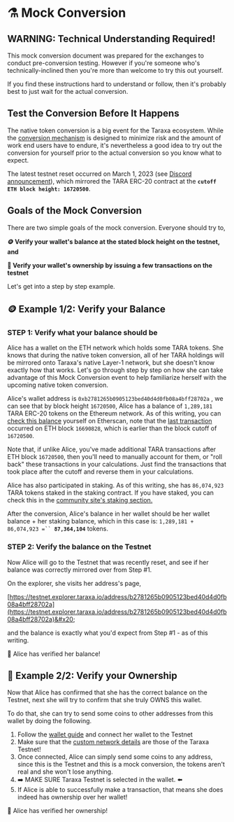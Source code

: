 # ⚗ Mock Conversion

## WARNING: Technical Understanding Required!

This mock conversion document was prepared for the exchanges to conduct pre-conversion testing. However if you're someone who's technically-inclined then you're more than welcome to try this out yourself.&#x20;

If you find these instructions hard to understand or follow, then it's probably best to just wait for the actual conversion.&#x20;



## Test the Conversion Before It Happens

The native token conversion is a big event for the Taraxa ecosystem. While the [conversion mechanism](https://docs.taraxa.io/native-token-conversion/introduction#how-will-the-conversion-work) is designed to minimize risk and the amount of work end users have to endure, it's nevertheless a good idea to try out the conversion for yourself prior to the actual conversion so you know what to expect.&#x20;

The latest testnet reset occurred on March 1, 2023 (see [Discord announcement](https://discord.com/channels/419749122556297216/909881217216827402/1080473001138597938)), which mirrored the TARA ERC-20 contract at the **`cutoff ETH block height: 16720500`**.&#x20;



## Goals of the Mock Conversion&#x20;

There are two simple goals of the mock conversion. Everyone should try to,&#x20;

**🪙  Verify your wallet's balance at the stated block height on the testnet, and**&#x20;

**🔐  Verify your wallet's ownership by issuing a few transactions on the testnet**

Let's get into a step by step example.&#x20;



## **🪙**  Example 1/2: Verify your Balance&#x20;

### STEP 1: Verify what your balance should be

Alice has a wallet on the ETH network which holds some TARA tokens. She knows that during the native token conversion, all of her TARA holdings will be mirrored onto Taraxa's native Layer-1 network, but she doesn't know exactly how that works. Let's go through step by step on how she can take advantage of this Mock Conversion event to help familiarize herself with the upcoming native token conversion.&#x20;

Alice's wallet address is `0xb2781265b0905123bed40d4d0fb08a4bff28702a` , we can see that by block height `16720500`, Alice has a balance of `1,289,181` TARA ERC-20 tokens on the Ethereum network. As of this writing, you can [check this balance](https://etherscan.io/token/0xf001937650bb4f62b57521824b2c20f5b91bea05?a=0xb2781265b0905123bed40d4d0fb08a4bff28702a) yourself on Etherscan, note that the [last transaction](https://etherscan.io/tx/0xafe359ff311b82c34903007635b6319cf94f10a447979709f87e215741248d05) occurred on ETH block `16690828`, which is earlier than the block cutoff of `16720500`.&#x20;

Note that, if unlike Alice, you've made additional TARA transactions after ETH block `16720500`, then you'll need to manually account for them, or "roll back" these transactions in your calculations.  Just find the transactions that took place after the cutoff and reverse them in your calculations.&#x20;

Alice has also participated in staking. As of this writing, she has `86,074,923` TARA tokens staked in the staking contract. If you have staked, you can check this in the [community site's staking section.](https://community.taraxa.io/staking)&#x20;

After the conversion, Alice's balance in her wallet should be her wallet balance + her staking balance, which in this case is: `1,289,181 + 86,074,923 =`` `**`87,364,104`** tokens.&#x20;



### STEP 2: Verify the balance on the Testnet&#x20;

Now Alice will go to the Testnet that was recently reset, and see if her balance was correctly mirrored over from Step #1.&#x20;

On the explorer, she visits her address's page,&#x20;

[https://testnet.explorer.taraxa.io/address/b2781265b0905123bed40d4d0fb08a4bff28702a](https://testnet.explorer.taraxa.io/address/b2781265b0905123bed40d4d0fb08a4bff28702a)&#x20;

and the balance is exactly what you'd expect from Step #1 - as of this writing.&#x20;

🥳 Alice has verified her balance!&#x20;



## **🔐**  Example 2/2: Verify your Ownership

Now that Alice has confirmed that she has the correct balance on the Testnet, next she will try to confirm that she truly OWNS this wallet.&#x20;

To do that, she can try to send some coins to other addresses from this wallet by doing the following.&#x20;

1. Follow the [wallet guide](../wallet/) and connect her wallet to the Testnet
2. Make sure that the [custom network details](https://docs.taraxa.io/wallet/taraxas-network-connection-details#taraxa-testnet-connection-details) are those of the Taraxa Testnet!&#x20;
3. Once connected, Alice can simply send some coins to any address, since this is the Testnet and this is a mock conversion, the tokens aren't real and she won't lose anything.&#x20;
4. ➡️ MAKE SURE Taraxa Testnet is selected in the wallet. ⬅️
5. If Alice is able to successfully make a transaction, that means she does indeed has ownership over her wallet!&#x20;

🥳 Alice has verified her ownership!&#x20;

